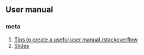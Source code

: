 ## User manual

### meta

1. [Tips to create a useful user manual /stackoverflow](http://stackoverflow.com/questions/241422/tips-to-create-a-useful-user-manual)
2. [Slides](http://www.cdf.utoronto.ca/~csc207h/summer/lectures/UserGuide.pdf)